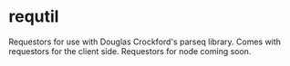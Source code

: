# requtil
Requestors for use with Douglas Crockford's parseq library. Comes with requestors for the client side. Requestors for node 
coming soon.
